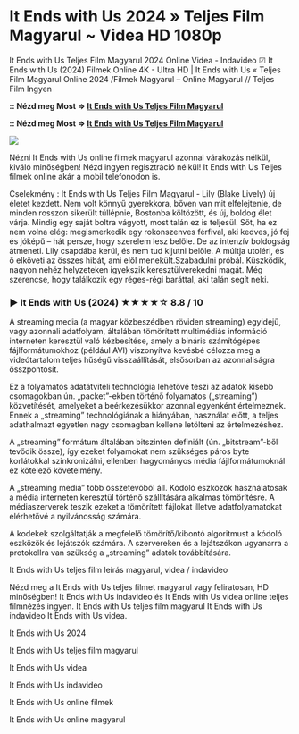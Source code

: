 # It Ends with Us 2024 » Teljes Film Magyarul ~ Videa HD 1080p

It Ends with Us Teljes Film Magyarul 2024 Online Videa - Indavideo ☑ It Ends with Us (2024) Filmek Online 4K - Ultra HD | It Ends with Us « Teljes Film Magyarul Online 2024 /Filmek Magyarul – Online Magyarul // Teljes Film Ingyen

**:: Nézd meg Most => [It Ends with Us Teljes Film Magyarul](https://popcorn-tv.online/hu/movie/1079091/it-ends-with-us)**

**:: Nézd meg Most => [It Ends with Us Teljes Film Magyarul](https://popcorn-tv.online/hu/movie/1079091/it-ends-with-us)**

<img src="https://www.capecodtimes.com/gcdn/authoring/authoring-images/2024/08/07/USAT/74699796007-df-26081-r-2000-x-1333-thumbnail.jpg">

Nézni It Ends with Us online filmek magyarul azonnal várakozás nélkül, kiváló minőségben! Nézd ingyen regisztráció nélkül! It Ends with Us Teljes filmek online akár a mobil telefonodon is.

Cselekmény : It Ends with Us Teljes Film Magyarul - Lily (Blake Lively) új életet kezdett. Nem volt könnyű gyerekkora, bőven van mit elfelejtenie, de minden rosszon sikerült túllépnie, Bostonba költözött, és új, boldog élet várja. Mindig egy saját boltra vágyott, most talán ez is teljesül. Sőt, ha ez nem volna elég: megismerkedik egy rokonszenves férfival, aki kedves, jó fej és jóképű – hát persze, hogy szerelem lesz belőle. De az intenzív boldogság átmeneti. Lily csapdába kerül, és nem tud kijutni belőle. A múltja utoléri, és ő elköveti az összes hibát, ami elől menekült.Szabadulni próbál. Küszködik, nagyon nehéz helyzeteken igyekszik keresztülverekedni magát. Még szerencse, hogy találkozik egy réges-régi baráttal, aki talán segít neki.

### ▶️ It Ends with Us (2024) ★★★★☆ 8.8 / 10

A streaming media (a magyar közbeszédben röviden streaming) egyidejű, vagy azonnali adatfolyam, általában tömörített multimédiás információ interneten keresztül való kézbesítése, amely a bináris számítógépes fájlformátumokhoz (például AVI) viszonyítva kevésbé célozza meg a videótartalom teljes hűségű visszaállítását, elsősorban az azonnaliságra összpontosít.

Ez a folyamatos adatátviteli technológia lehetővé teszi az adatok kisebb csomagokban ún. „packet”-ekben történő folyamatos („streaming”) közvetítését, amelyeket a beérkezésükkor azonnal egyenként értelmeznek. Ennek a „streaming” technológiának a hiányában, használat előtt, a teljes adathalmazt egyetlen nagy csomagban kellene letölteni az értelmezéshez.

A „streaming” formátum általában bitszinten definiált (ún. „bitstream”-ből tevődik össze), így ezeket folyamokat nem szükséges páros byte korlátokkal szinkronizálni, ellenben hagyományos média fájlformátumoknál ez kötelező követelmény.

A „streaming media” több összetevőből áll. Kódoló eszközök használatosak a média interneten keresztül történő szállítására alkalmas tömörítésre. A médiaszerverek teszik ezeket a tömörített fájlokat illetve adatfolyamatokat elérhetővé a nyilvánosság számára.

A kodekek szolgáltatják a megfelelő tömörítő/kibontó algoritmust a kódoló eszközök és lejátszók számára. A szervereken és a lejátszókon ugyanarra a protokollra van szükség a „streaming” adatok továbbítására.

It Ends with Us teljes film leírás magyarul, videa / indavideo

Nézd meg a It Ends with Us teljes filmet magyarul vagy feliratosan, HD minőségben! It Ends with Us indavideo és It Ends with Us videa online teljes filmnézés ingyen. It Ends with Us teljes film magyarul It Ends with Us indavideo It Ends with Us videa.

It Ends with Us 2024

It Ends with Us teljes film magyarul

It Ends with Us videa

It Ends with Us indavideo

It Ends with Us online filmek

It Ends with Us online magyarul
